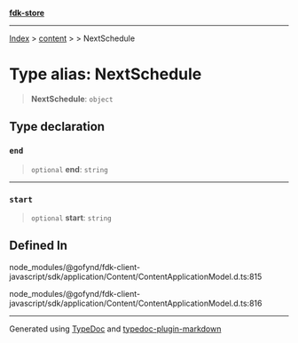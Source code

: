 [**fdk-store**](../../../README.md)
***

[Index](../../../API.md) > [content](../../README.md) > [<internal>](../README.md) > NextSchedule

# Type alias: NextSchedule

> **NextSchedule**: `object`

## Type declaration

### `end`

> `optional` **end**: `string`

***

### `start`

> `optional` **start**: `string`

## Defined In

node\_modules/@gofynd/fdk-client-javascript/sdk/application/Content/ContentApplicationModel.d.ts:815

node\_modules/@gofynd/fdk-client-javascript/sdk/application/Content/ContentApplicationModel.d.ts:816

***
Generated using [TypeDoc](https://typedoc.org/) and [typedoc-plugin-markdown](https://www.npmjs.com/package/typedoc-plugin-markdown)
